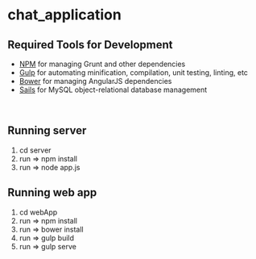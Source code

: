 # chat_application

## Required Tools for Development

 * [NPM](https://www.npmjs.com/) for managing Grunt and other dependencies
 * [Gulp](https://gulpjs.com/) for automating minification, compilation, unit testing, linting, etc
 * [Bower](http://bower.io/) for managing AngularJS dependencies
 * [Sails](http://sailsjs.com/) for MySQL object-relational database management
<br />


## Running server

1) cd server
2) run => npm install
3) run => node app.js

## Running web app

1) cd webApp
2) run => npm install
3) run => bower install
4) run => gulp build
5) run => gulp serve


